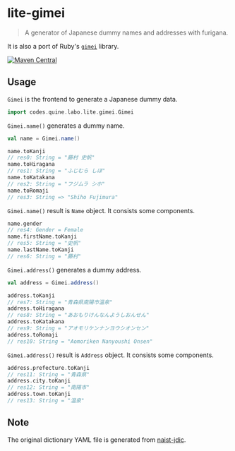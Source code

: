 # lite-gimei

> A generator of Japanese dummy names and addresses with furigana.

It is also a port of Ruby's [`gimei`](https://github.com/willnet/gimei) library.

[![Maven Central](https://img.shields.io/maven-central/v/codes.quine.labo/lite-gimei_2.13?logo=scala&style=for-the-badge)](https://search.maven.org/artifact/codes.quine.labo/lite-gimei_2.13)

## Usage

`Gimei` is the frontend to generate a Japanese dummy data.

```scala
import codes.quine.labo.lite.gimei.Gimei
```

`Gimei.name()` generates a dummy name.

```scala
val name = Gimei.name()

name.toKanji
// res0: String = "藤村 史帆"
name.toHiragana
// res1: String = "ふじむら しほ"
name.toKatakana
// res2: String = "フジムラ シホ"
name.toRomaji
// res3: String => "Shiho Fujimura"
```

`Gimei.name()` result is `Name` object.
It consists some components.

```scala
name.gender
// res4: Gender = Female
name.firstName.toKanji
// res5: String = "史帆"
name.lastName.toKanji
// res6: String = "藤村"
```

`Gimei.address()` generates a dummy address.

```scala
val address = Gimei.address()

address.toKanji
// res7: String = "青森県南陽市温泉"
address.toHiragana
// res8: String = "あおもりけんなんようしおんせん"
address.toKatakana
// res9: String = "アオモリケンナンヨウシオンセン"
address.toRomaji
// res10: String = "Aomoriken Nanyoushi Onsen"
```

`Gimei.address()` result is `Address` object.
It  consists some components.

```scala
address.prefecture.toKanji
// res11: String = "青森県"
address.city.toKanji
// res12: String = "南陽市"
address.town.toKanji
// res13: String = "温泉"
```

## Note

The original dictionary YAML file is generated from [naist-jdic](https://ja.osdn.net/projects/naist-jdic/).
